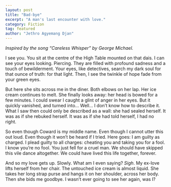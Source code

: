 ```yaml
---
layout: post
title: "Bad-bye"
excerpt: "A man's last encounter with love."
category: Fiction
tag: featured
author: "Jethro Agyemang Djan"
---
```


_Inspired by the song “Careless Whisper” by George Michael._

I see you. You sit at the centre of the High Table mounted on that dais. I can see your eyes looking. Piercing. They are filled with profound sadness and a touch of bewilderment. Your eyes, like detectives, search my dark soul for that ounce of truth: for that light. Then, I see the twinkle of hope fade from your green eyes. 

But here she sits across me in the diner. Both elbows on her lap. Her ice cream continues to melt. She finally looks away: her head is bowed for a few minutes. I could swear I caught a glint of anger in her eyes. But it quickly vanished, and turned into... Well... I don’t know how to describe it. What I saw then could only be described as a wall: she had sealed herself. It was as if she rebuked herself. It was as if she had told herself, I had no right. 

So even though Coward is my middle name. Even though I cannot utter this out loud. Even though it won’t be heard if I tried. Here goes: I am guilty as charged. I plead guilty to all charges: cheating you and taking you for a fool. I know you’re no fool. You just fell for a cruel man. We should have skipped this vile dance altogether. We could have lived this life together, forever.

And so my love gets up. Slowly. What am I even saying? _Sigh_. My ex-love lifts herself from her chair. The untouched ice cream is almost liquid. She takes her long strap purse and hangs it on her shoulder, across her body. Then she bids me goodbye. I wasn’t ever going to see her again, was I?
